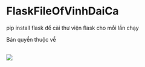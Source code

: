 # FlaskFileOfVinhDaiCa
<p>pip install flask để cài thư viện flask cho mỗi lần chạy</p>
<p>Bản quyền thuộc về</p> </br>
<img src = "https://upload.wikimedia.org/wikipedia/commons/thumb/5/5f/Siemens-logo.svg/2560px-Siemens-logo.svg.png" />
